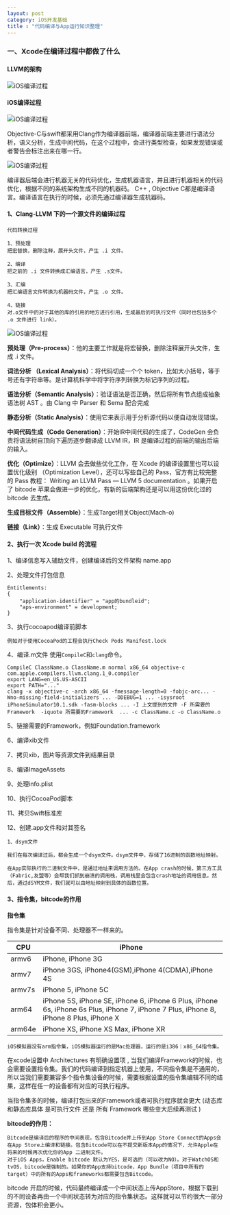 ```yaml
---
layout: post
category: iOS开发基础
title : "代码编译与App运行知识整理"
---
```




### 一、Xcode在编译过程中都做了什么



#### LLVM的架构

![iOS编译过程](https://xilankong.github.io/resource/llvm.png)

#### iOS编译过程

![iOS编译过程](https://xilankong.github.io/resource/iOSbuild.png)



Objective-C与swift都采用Clang作为编译器前端，编译器前端主要进行语法分析，语义分析，生成中间代码，在这个过程中，会进行类型检查，如果发现错误或者警告会标注出来在哪一行。



![iOS编译过程](https://xilankong.github.io/resource/optimizer.png)



编译器后端会进行机器无关的代码优化，生成机器语言，并且进行机器相关的代码优化，根据不同的系统架构生成不同的机器码。 C++ , Objective C都是编译语言。编译语言在执行的时候，必须先通过编译器生成机器码。



#### 1、Clang-LLVM 下的一个源文件的编译过程

```
代码转换过程

1、预处理 
把宏替换，删除注释，展开头文件，产生 .i 文件。

2、编译
把之前的 .i 文件转换成汇编语言，产生 .s文件。

3、汇编
把汇编语言文件转换为机器码文件，产生 .o 文件。

4、链接
对.o文件中的对于其他的库的引用的地方进行引用，生成最后的可执行文件（同时也包括多个 .o 文件进行 link）。
```

![iOS编译过程](https://xilankong.github.io/resource/clangbuild.png)

**预处理（Pre-process）**：他的主要工作就是将宏替换，删除注释展开头文件，生成 .i 文件。

**词法分析 （Lexical Analysis）**：将代码切成一个个 token，比如大小括号，等于号还有字符串等。是计算机科学中将字符序列转换为标记序列的过程。

**语法分析（Semantic Analysis）**：验证语法是否正确，然后将所有节点组成抽象语法树 AST 。由 Clang 中 Parser 和 Sema 配合完成

**静态分析（Static Analysis）**：使用它来表示用于分析源代码以便自动发现错误。

**中间代码生成（Code Generation）**：开始IR中间代码的生成了，CodeGen 会负责将语法树自顶向下遍历逐步翻译成 LLVM IR，IR 是编译过程的前端的输出后端的输入。

**优化（Optimize）**：LLVM 会去做些优化工作，在 Xcode 的编译设置里也可以设置优化级别 （Optimization Level），还可以写些自己的 Pass，官方有比较完整的 Pass 教程： Writing an LLVM Pass — LLVM 5 documentation 。如果开启了 bitcode 苹果会做进一步的优化，有新的后端架构还是可以用这份优化过的 bitcode 去生成。

**生成目标文件（Assemble）**：生成Target相关Object(Mach-o)

**链接（Link）**：生成 Executable 可执行文件



#### 2、执行一次 Xcode build 的流程

1、编译信息写入辅助文件，创建编译后的文件架构  name.app

2、处理文件打包信息

```
Entitlements:
{
    "application-identifier" = "app的bundleid";
    "aps-environment" = development;
}
```

3、执行cocoapod编译前脚本

```
例如对于使用CocoaPod的工程会执行Check Pods Manifest.lock
```

4、编译.m文件 使用`CompileC`和`clang`命令。

```
CompileC ClassName.o ClassName.m normal x86_64 objective-c com.apple.compilers.llvm.clang.1_0.compiler
export LANG=en_US.US-ASCII
export PATH="..."
clang -x objective-c -arch x86_64 -fmessage-length=0 -fobjc-arc... -Wno-missing-field-initializers ... -DDEBUG=1 ... -isysroot iPhoneSimulator10.1.sdk -fasm-blocks ... -I 上文提到的文件 -F 所需要的Framework  -iquote 所需要的Framework  ... -c ClassName.c -o ClassName.o
```

5、链接需要的Framework，例如Foundation.framework

6、编译xib文件

7、拷贝xib，图片等资源文件到结果目录

8、编译ImageAssets

9、处理info.plist

10、执行CocoaPod脚本

11、拷贝Swift标准库

12、创建.app文件和对其签名



```
1、dsym文件

我们在每次编译过后，都会生成一个dsym文件。dsym文件中，存储了16进制的函数地址映射。

在App实际执行的二进制文件中，是通过地址来调用方法的。在App crash的时候，第三方工具（Fabric,友盟等）会帮我们抓到崩溃的调用栈，调用栈里会包含crash地址的调用信息。然后，通过dSYM文件，我们就可以由地址映射到具体的函数位置。
```



#### 3、指令集，bitcode的作用

**指令集**

指令集是针对设备不同、处理器不一样来的。

| CPU    | iPhone                                                       |
| ------ | ------------------------------------------------------------ |
| armv6  | iPhone, iPhone 3G                                            |
| armv7  | iPhone 3GS, iPhone4(GSM),iPhone 4(CDMA),iPhone 4S            |
| armv7s | iPhone 5, iPhone 5C                                          |
| arm64  | iPhone 5S, iPhone SE, iPhone 6, iPhone 6 Plus, iPhone 6s, iPhone 6s Plus, iPhone 7, iPhone 7 Plus, iPhone 8, iPhone 8 Plus, iPhone X |
| arm64e | iPhone XS, iPhone XS Max, iPhone XR                          |

```
iOS模拟器没有arm指令集，iOS模拟器运行的是Mac处理器，运行的是i386｜x86_64指令集。
```

在xcode设置中 Architectures 有明确设置项 , 当我们编译Framework的时候，也会需要设置指令集。我们的代码编译到指定机器上使用，不同指令集是不通用的，所以当我们需要兼容多个指令集设备的时候，需要根据设置的指令集编辑不同的结果，这样在任一的设备都有对应的可执行程序。

当指令集多的时候，编译打包出来的Framework或者可执行程序就会更大 (动态库和静态库具体 是可执行文件 还是 所有 Framework 哪些变大后续再测试 )



**bitcode的作用：**

```
Bitcode是编译后的程序的中间表现，包含Bitcode并上传到App Store Connect的Apps会在App Store上编译和链接。包含Bitcode可以在不提交新版本App的情况下，允许Apple在将来的时候再次优化你的App 二进制文件。
对于iOS Apps，Enable bitcode 默认为YES，是可选的（可以改为NO）。对于WatchOS和tvOS，bitcode是强制的。如果你的App支持bitcode，App Bundle（项目中所有的target）中的所有的Apps和frameworks都需要包含Bitcode。
```

bitcode 开启的时候，代码最终编译成一个中间状态上传AppStore，根据下载到的不同设备再由一个中间状态转为对应的指令集状态。这样就可以节约很大一部分资源，包体积会更小。



